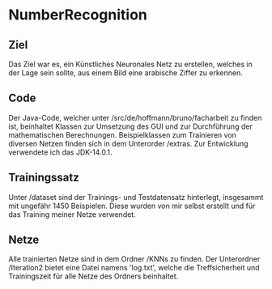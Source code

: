# NumberRecognition

## Ziel
Das Ziel war es, ein Künstliches Neuronales Netz zu erstellen, welches in der Lage sein sollte, aus einem Bild eine arabische Ziffer zu erkennen. 

## Code
Der Java-Code, welcher unter /src/de/hoffmann/bruno/facharbeit zu finden ist, beinhaltet Klassen zur Umsetzung des GUI und zur Durchführung der mathematischen Berechnungen. Beispielklassen zum Trainieren von diversen Netzen finden sich in dem Unterorder /extras. Zur Entwicklung verwendete ich das JDK-14.0.1.

## Trainingssatz
Unter /dataset sind der Trainings- und Testdatensatz hinterlegt, insgesammt mit ungefähr 1450 Beispielen. Diese wurden von mir selbst erstellt und für das Training meiner Netze verwendet.

## Netze
Alle trainierten Netze sind in dem Ordner /KNNs zu finden. Der Unterordner /Iteration2 bietet eine Datei namens 'log.txt', welche die Treffsicherheit und Trainingszeit für alle Netze des Ordners beinhaltet.
